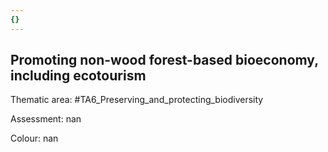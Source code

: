 ```yaml
---
{}
---
```

## Promoting non-wood forest-based bioeconomy, including ecotourism

Thematic area: #TA6_Preserving_and_protecting_biodiversity

Assessment: nan

Colour: nan